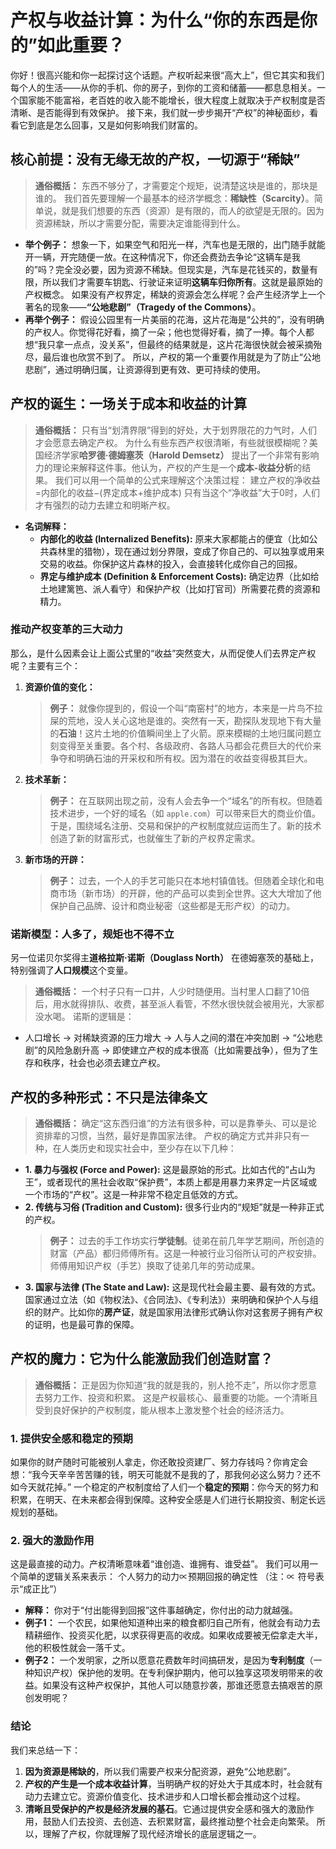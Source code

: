 # 产权与收益计算：为什么“你的东西是你的”如此重要？
你好！很高兴能和你一起探讨这个话题。产权听起来很“高大上”，但它其实和我们每个人的生活——从你的手机、你的房子，到你的工资和储蓄——都息息相关。一个国家能不能富裕，老百姓的收入能不能增长，很大程度上就取决于产权制度是否清晰、是否能得到有效保护。
接下来，我们就一步步揭开“产权”的神秘面纱，看看它到底是怎么回事，又是如何影响我们财富的。
## 核心前提：没有无缘无故的产权，一切源于“稀缺”
> **通俗概括：** 东西不够分了，才需要定个规矩，说清楚这块是谁的，那块是谁的。
我们首先要理解一个最基本的经济学概念：**稀缺性（Scarcity）**。简单说，就是我们想要的东西（资源）是有限的，而人的欲望是无限的。因为资源稀缺，所以才需要分配，需要决定谁能得到什么。
- **举个例子：** 想象一下，如果空气和阳光一样，汽车也是无限的，出门随手就能开一辆，开完随便一放。在这种情况下，你还会费劲去争论“这辆车是我的”吗？完全没必要，因为资源不稀缺。但现实是，汽车是花钱买的，数量有限，所以我们才需要车钥匙、行驶证来证明**这辆车归你所有**。这就是最原始的产权概念。
如果没有产权界定，稀缺的资源会怎么样呢？会产生经济学上一个著名的现象——**“公地悲剧”（Tragedy of the Commons）**。
- **再举个例子：** 假设公园里有一片美丽的花海，这片花海是“公共的”，没有明确的产权人。你觉得花好看，摘了一朵；他也觉得好看，摘了一捧。每个人都想“我只拿一点点，没关系”，但最终的结果就是，这片花海很快就会被采摘殆尽，最后谁也欣赏不到了。
所以，产权的第一个重要作用就是为了防止“公地悲剧”，通过明确归属，让资源得到更有效、更可持续的使用。
## 产权的诞生：一场关于成本和收益的计算
> **通俗概括：** 只有当“划清界限”得到的好处，大于划界限花的力气时，人们才会愿意去确定产权。
为什么有些东西产权很清晰，有些就很模糊呢？美国经济学家**哈罗德·德姆塞茨（Harold Demsetz）** 提出了一个非常有影响力的理论来解释这件事。他认为，产权的产生是一个**成本-收益分析**的结果。
我们可以用一个简单的公式来理解这个决策过程：
建立产权的净收益=内部化的收益−(界定成本+维护成本)
只有当这个“净收益”大于0时，人们才有强烈的动力去建立和明晰产权。
- **名词解释：**
    - **内部化的收益 (Internalized Benefits):** 原来大家都能占的便宜（比如公共森林里的猎物），现在通过划分界限，变成了你自己的、可以独享或用来交易的收益。你保护这片森林的投入，会直接转化成你自己的回报。
    - **界定与维护成本 (Definition & Enforcement Costs):** 确定边界（比如给土地建篱笆、派人看守）和保护产权（比如打官司）所需要花费的资源和精力。
### 推动产权变革的三大动力
那么，是什么因素会让上面公式里的“收益”突然变大，从而促使人们去界定产权呢？主要有三个：
1. **资源价值的变化：**
    > **例子：** 就像你提到的，假设一个叫“南窑村”的地方，本来是一片鸟不拉屎的荒地，没人关心这地是谁的。突然有一天，勘探队发现地下有大量的**石油**！这片土地的价值瞬间坐上了火箭。原来模糊的土地归属问题立刻变得至关重要。各个村、各级政府、各路人马都会花费巨大的代价来争夺和明确石油的开采权和所有权。因为潜在的收益变得极其巨大。
2. **技术革新：**
    > **例子：** 在互联网出现之前，没有人会去争一个“域名”的所有权。但随着技术进步，一个好的域名（如 `apple.com`）可以带来巨大的商业价值。于是，围绕域名注册、交易和保护的产权制度就应运而生了。新的技术创造了新的财富形式，也就催生了新的产权界定需求。
3. **新市场的开辟：**
    > **例子：** 过去，一个人的手艺可能只在本地村镇值钱。但随着全球化和电商市场（新市场）的开辟，他的产品可以卖到全世界。这大大增加了他保护自己品牌、设计和商业秘密（这些都是无形产权）的动力。
### 诺斯模型：人多了，规矩也不得不立
另一位诺贝尔奖得主**道格拉斯·诺斯（Douglass North）** 在德姆塞茨的基础上，特别强调了**人口规模**这个变量。
> **通俗概括：** 一个村子只有一口井，人少时随便用。当村里人口翻了10倍后，用水就得排队、收费，甚至派人看管，不然水很快就会被用光，大家都没水喝。
诺斯的逻辑是：
- 人口增长 → 对稀缺资源的压力增大 → 人与人之间的潜在冲突加剧 → “公地悲剧”的风险急剧升高 → 即使建立产权的成本很高（比如需要战争），但为了生存和秩序，社会也必须去建立产权。
## 产权的多种形式：不只是法律条文
> **通俗概括：** 确定“这东西归谁”的方法有很多种，可以是靠拳头、可以是论资排辈的习惯，当然，最好是靠国家法律。
产权的确定方式并非只有一种，在人类历史和现实社会中，至少存在以下几种：
- **1. 暴力与强权 (Force and Power):** 这是最原始的形式。比如古代的“占山为王”，或者现代的黑社会收取“保护费”，本质上都是用暴力来界定一片区域或一个市场的“产权”。这是一种非常不稳定且低效的方式。
- **2. 传统与习俗 (Tradition and Custom):** 很多行业内的“规矩”就是一种非正式的产权。
    > **例子：** 过去的手工作坊实行**学徒制**。徒弟在前几年学艺期间，所创造的财富（产品）都归师傅所有。这是一种被行业习俗所认可的产权安排。师傅用知识产权（手艺）换取了徒弟几年的劳动成果。
- **3. 国家与法律 (The State and Law):** 这是现代社会最主要、最有效的方式。国家通过立法（如《物权法》、《合同法》、《专利法》）来明确和保护个人与组织的财产。比如你的**房产证**，就是国家用法律形式确认你对这套房子拥有产权的证明，也是最可靠的保障。
## 产权的魔力：它为什么能激励我们创造财富？
> **通俗概括：** 正是因为你知道“我的就是我的，别人抢不走”，所以你才愿意去努力工作、投资和积累。
这是产权最核心、最重要的功能。一个清晰且受到良好保护的产权制度，能从根本上激发整个社会的经济活力。
### 1. 提供安全感和稳定的预期
如果你的财产随时可能被别人拿走，你还敢投资建厂、努力存钱吗？你肯定会想：“我今天辛辛苦苦赚的钱，明天可能就不是我的了，那我何必这么努力？还不如今天就花掉。”
一个稳定的产权制度给了人们一个**稳定的预期**：你今天的努力和积累，在明天、在未来都会得到保障。这种安全感是人们进行长期投资、制定长远规划的基础。
### 2. 强大的激励作用
这是最直接的动力。产权清晰意味着“谁创造、谁拥有、谁受益”。
我们可以用一个简单的逻辑关系来表示：
个人努力的动力∝预期回报的确定性
（注：∝ 符号表示“成正比”）
- **解释：** 你对于“付出能得到回报”这件事越确定，你付出的动力就越强。
- **例子1：** 一个农民，如果他知道种出来的粮食都归自己所有，他就会有动力去精耕细作、投资买化肥，以求获得更高的收成。如果收成要被无偿拿走大半，他的积极性就会一落千丈。
- **例子2：** 一个发明家，之所以愿意花费数年时间搞研发，是因为**专利制度**（一种知识产权）保护他的发明。在专利保护期内，他可以独享这项发明带来的收益。如果没有这种产权保护，其他人可以随意抄袭，那谁还愿意去搞艰苦的原创发明呢？
### 结论
我们来总结一下：
1. **因为资源是稀缺的**，所以我们需要产权来分配资源，避免“公地悲剧”。
2. **产权的产生是一个成本收益计算**，当明确产权的好处大于其成本时，社会就有动力去建立它。资源价值变化、技术进步和人口增长都会推动这个过程。
3. **清晰且受保护的产权是经济发展的基石**。它通过提供安全感和强大的激励作用，鼓励人们去投资、去创造、去积累财富，最终推动整个社会走向繁荣。
所以，理解了产权，你就理解了现代经济增长的底层逻辑之一。